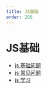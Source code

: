```yaml
---
title: JS基础
order: 200
---
```

# JS基础 

- [js 基础问题](/blog/javascript/js-base)    
- [js 常见问题](/blog/javascript/js-faq)    
- [js 学习](/blog/javascript/js-study)    

